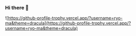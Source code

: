 ### Hi there 👋


![https://github-profile-trophy.vercel.app/?username=ryo-ma&theme=dracula](https://github-profile-trophy.vercel.app/?username=ryo-ma&theme=dracula)
<!--
**Toinane/Toinane** is a ✨ _special_ ✨ repository because its `README.md` (this file) appears on your GitHub profile.

Here are some ideas to get you started:

- 🔭 I’m currently working on ...
- 🌱 I’m currently learning ...
- 👯 I’m looking to collaborate on ...
- 🤔 I’m looking for help with ...
- 💬 Ask me about ...
- 📫 How to reach me: ...
- 😄 Pronouns: ...
- ⚡ Fun fact: ...
-->
